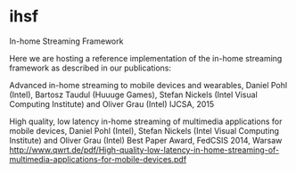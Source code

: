 # ihsf
In-home Streaming Framework

Here we are hosting a reference implementation of the in-home streaming framework as described in our publications:
 
Advanced in-home streaming to mobile devices and wearables, 
Daniel Pohl (Intel), Bartosz Taudul (Huuuge Games), Stefan Nickels (Intel Visual Computing Institute) and Oliver Grau (Intel) 
IJCSA, 2015 

 
High quality, low latency in-home streaming of multimedia applications for mobile devices, 
Daniel Pohl (Intel), Stefan Nickels (Intel Visual Computing Institute) and Oliver Grau (Intel) 
Best Paper Award, FedCSIS 2014, Warsaw
http://www.qwrt.de/pdf/High-quality-low-latency-in-home-streaming-of-multimedia-applications-for-mobile-devices.pdf
